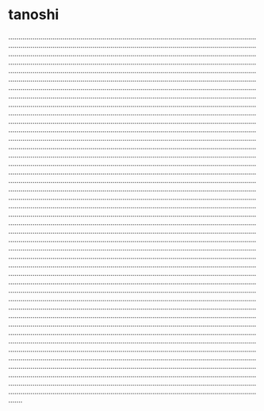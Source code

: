 # tanoshi
...........................................................................................................................................................................................................................................................................................................................................................................................................................................................................................................................................................................................................................................................................................................................................................................................................................................................................................................................................................................................................................................................................................................................................................................................................................................................................................................................................................................................................................................................................................................................................................................................................................................................................................................................................................................................................................................................................................................................................................................................................................................................................................................................................................................................................................................................................................................................................................................................................................................................................................................................................................................................................................................................................................................................................................................................................................................................................................................................................................................................................................................................................................................................................................................................................................................................................................................................................................................................................................................................................................................................................................................................................................................................................................................................................................................................................................................................................................................................................................................................................................................................................................................................................................................................................................................................................................................................................................................................................................................................................................................................................................................................................................................................................................................................................................................................................................................................................................................................................................................................................................................................................................................................................................................................................................................................................................................................................................................................................................................................................................................................................................